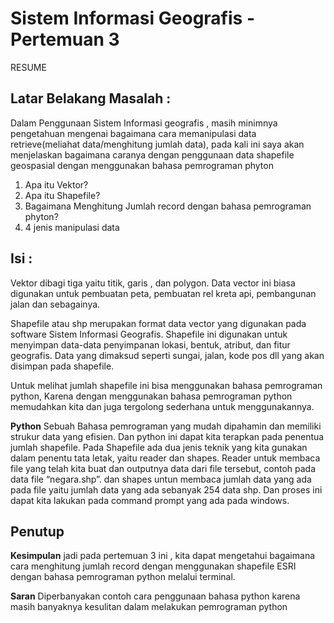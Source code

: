 # Sistem Informasi Geografis - Pertemuan 3
RESUME 

## Latar Belakang Masalah :
Dalam Penggunaan Sistem Informasi geografis , masih minimnya pengetahuan mengenai bagaimana cara memanipulasi data retrieve(meliahat data/menghitung jumlah data), pada kali ini saya akan menjelaskan bagaimana caranya dengan penggunaan data shapefile geospasial dengan menggunakan bahasa pemrograman phyton

1. Apa itu Vektor?
2. Apa itu Shapefile?
3. Bagaimana Menghitung Jumlah record dengan bahasa pemrograman phyton?
4. 4 jenis manipulasi data

## Isi :
Vektor dibagi tiga yaitu titik, garis , dan polygon.
Data vector ini biasa digunakan untuk pembuatan peta, pembuatan rel kreta api, pembangunan jalan dan sebagainya.

Shapefile atau shp merupakan format data vector yang digunakan pada software Sistem Informasi Geografis.  Shapefile ini digunakan untuk menyimpan data-data penyimpanan lokasi, bentuk, atribut, dan fitur geografis. Data yang dimaksud  seperti sungai, jalan, kode pos dll yang akan disimpan pada shapefile.

Untuk melihat jumlah shapefile ini bisa menggunakan bahasa pemrograman python, Karena dengan menggunakan  bahasa pemrograman python memudahkan kita dan juga tergolong sederhana untuk menggunakannya.

**Python**
Sebuah Bahasa pemrograman yang mudah dipahamin dan memiliki strukur data yang efisien. Dan python ini dapat kita terapkan pada penentua jumlah shapefile.
Pada Shapefile ada dua jenis teknik yang kita gunakan dalam penentu tata letak, yaitu reader dan shapes. Reader untuk membaca file yang telah kita buat dan outputnya data dari file tersebut, contoh pada data file “negara.shp”. dan shapes untun membaca jumlah data yang ada pada file yaitu jumlah data yang ada sebanyak 254 data shp.
Dan proses ini dapat kita lakukan pada command prompt yang ada pada windows.

## Penutup
**Kesimpulan**
jadi pada pertemuan 3 ini , kita dapat mengetahui bagaimana cara menghitung jumlah record dengan menggunakan shapefile ESRI dengan bahasa pemrograman python melalui terminal.

**Saran**
Diperbanyakan contoh cara penggunaan bahasa python karena masih banyaknya kesulitan dalam melakukan pemrograman python